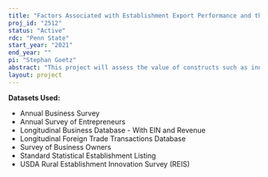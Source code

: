 ```yaml
---
title: "Factors Associated with Establishment Export Performance and the Spatial Dimension of Knowledge Management"
proj_id: "2512"
status: "Active"
rdc: "Penn State"
start_year: "2021"
end_year: ""
pi: "Stephan Goetz"
abstract: "This project will assess the value of constructs such as innovation to understand the role of U.S businesses in the international economy and to compare the correspondence between administrative export data and self-reports of export performance.  Preliminary research using the 2014 Rural Establishment Innovation Survey--covering all establishments in tradable industries with 5 or more employees in both metro and nonmetro areas--provides suggestive evidence of the importance of innovation, intellectual property, and skilled labor to the ability of firms to successfully penetrate export markets (Wojan 2019).  Linking REIS to the Longitudinal Firm Trade Transactions Database (LFTTD) may support more definitive analysis of the association between establishment and local area characteristics and export performance if the self-reported and qualitative assessment of exporting success generally comport with observed export activity from administrative data. The LFTTD will also make it possible to track export performance through time to identify business characteristics associated with entering export markets since 2014. Isolating the factors associated with better export performance can inform: 1) government policy with the objective of improving the balance of trade; 2) the value of collecting data on these factors; and 3) the value of administrative data in facilitating export performance analysis while minimizing respondent burden. A critical complement to the export performance research is the analysis of differences in the knowledge management strategies of exporting and non-exporting establishments.  Despite incredible advances in information and communication technologies, and new platforms for networking and sharing knowledge, the bulk of research examining the transfer of knowledge between firms focuses on the potential benefits of localization. REIS provides unique data on the location of important sources of information and knowledge for respondent businesses.  Preliminary research has demonstrated that the knowledge management strategies of metro and nonmetro firms are different, reflecting differences in the richness of local networks (Dotzel and Faggian 2019).  Linking REIS to the LFTTD and Longitudinal Business Database (LBD) will allow assessing the potential performance advantages in terms of export, employment, and wage growth. This exercise will also inform the value of adding questions to the Annual Business Survey that in 2018 asked about the domestic or international status of cooperators in innovation activities but not their proximity to the firm."
layout: project
---
```


**Datasets Used:**

  - Annual Business Survey 
  - Annual Survey of Entrepreneurs 
  - Longitudinal Business Database - With EIN and Revenue 
  - Longitudinal Foreign Trade Transactions Database 
  - Survey of Business Owners 
  - Standard Statistical Establishment Listing 
  - USDA Rural Establishment Innovation Survey (REIS) 

